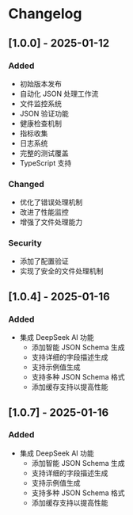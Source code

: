 # Changelog

## [1.0.0] - 2025-01-12

### Added
- 初始版本发布
- 自动化 JSON 处理工作流
- 文件监控系统
- JSON 验证功能
- 健康检查机制
- 指标收集
- 日志系统
- 完整的测试覆盖
- TypeScript 支持

### Changed
- 优化了错误处理机制
- 改进了性能监控
- 增强了文件处理能力

### Security
- 添加了配置验证
- 实现了安全的文件处理机制

## [1.0.4] - 2025-01-16

### Added
- 集成 DeepSeek AI 功能
  - 添加智能 JSON Schema 生成
  - 支持详细的字段描述生成
  - 支持示例值生成
  - 支持多种 JSON Schema 格式
  - 添加缓存支持以提高性能

## [1.0.7] - 2025-01-16

### Added
- 集成 DeepSeek AI 功能
  - 添加智能 JSON Schema 生成
  - 支持详细的字段描述生成
  - 支持示例值生成
  - 支持多种 JSON Schema 格式
  - 添加缓存支持以提高性能
